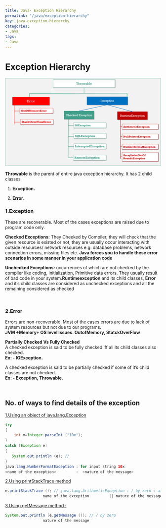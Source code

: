 ```yaml
---
title: Java- Exception Hierarchy
permalink: "/java/exception-hierarchy"
key: java-exception-hierarchy
categories:
- Java
tags:
- Java
---
```


Exception Hierarchy
======================

![C:\\Users\\kaveti_S\\AppData\\Local\\Microsoft\\Windows\\INetCache\\Content.Word\\3.Exceptions.png](media/a87dd0b6be87089cedf73dc30d26f850.png)

**Throwable** is the parent of entire java exception hierarchy. It has 2 child
classes

1.  **Exception.**

2.  **Error**.

### 1.Exception

These are recoverable. Most of the cases exceptions are raised due to program
code only.

**Checked Exceptions:** They Cheeked by Compiler, they will check that the given
resource is existed or not, they are usually occur interacting with outside
resources/ network resources e.g. database problems, network connection errors,
missing files etc. **Java forces you to handle these error scenarios in some
manner in your application code**

**Unchecked Exceptions:** occurrences of which are not checked by the compiler
like coding, initialization, Primitive data errors. They usually result of bad
code in your system.**Runtimeexception** and its child classes, **Error** and
it’s child classes are considered as unchecked exceptions and all the remaining
considered as checked

<br>

### 2.Error

Errors are non-recoverable. Most of the cases errors are due to lack of system
resources but not due to our programs.  
**JVM +Memory+ OS level issues. OutofMemory, StatckOverFlow**

**Partially Checked Vs Fully Checked**  
A checked exception is said to be fully checked iff all its child classes also
checked.  
**Ex: - IOException.**

A checked exception is said to be partially checked if some of it’s child
classes are not checked.  
**Ex: - Exception, Throwable.**

<br>

## No. of ways to find details of the exception


<u>1.Using an object of java.lang.Exception</u>
```java
try
{
    int x=Integer.parseInt ("10x");
}
catch (Exception e)
{
   System.out.println (e); //   
}     
java.lang.NumberFormatException : for input string 10x
<name of the exception>	        :  <nature of the message>
```




<u>2.Using printStackTrace method</u>
```java
e.printStackTrace (); // java.lang.ArithmeticException : / by zero : at line no: 4
                 name of the exception         || nature of the message || line number
```



<u>3.Using getMessage method :</u>  
```java
System.out.println (e.getMessage ()); // / by zero
                 nature of the message
```

